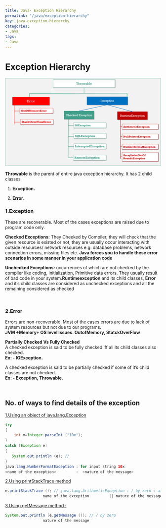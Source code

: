 ```yaml
---
title: Java- Exception Hierarchy
permalink: "/java/exception-hierarchy"
key: java-exception-hierarchy
categories:
- Java
tags:
- Java
---
```


Exception Hierarchy
======================

![C:\\Users\\kaveti_S\\AppData\\Local\\Microsoft\\Windows\\INetCache\\Content.Word\\3.Exceptions.png](media/a87dd0b6be87089cedf73dc30d26f850.png)

**Throwable** is the parent of entire java exception hierarchy. It has 2 child
classes

1.  **Exception.**

2.  **Error**.

### 1.Exception

These are recoverable. Most of the cases exceptions are raised due to program
code only.

**Checked Exceptions:** They Cheeked by Compiler, they will check that the given
resource is existed or not, they are usually occur interacting with outside
resources/ network resources e.g. database problems, network connection errors,
missing files etc. **Java forces you to handle these error scenarios in some
manner in your application code**

**Unchecked Exceptions:** occurrences of which are not checked by the compiler
like coding, initialization, Primitive data errors. They usually result of bad
code in your system.**Runtimeexception** and its child classes, **Error** and
it’s child classes are considered as unchecked exceptions and all the remaining
considered as checked

<br>

### 2.Error

Errors are non-recoverable. Most of the cases errors are due to lack of system
resources but not due to our programs.  
**JVM +Memory+ OS level issues. OutofMemory, StatckOverFlow**

**Partially Checked Vs Fully Checked**  
A checked exception is said to be fully checked iff all its child classes also
checked.  
**Ex: - IOException.**

A checked exception is said to be partially checked if some of it’s child
classes are not checked.  
**Ex: - Exception, Throwable.**

<br>

## No. of ways to find details of the exception


<u>1.Using an object of java.lang.Exception</u>
```java
try
{
    int x=Integer.parseInt ("10x");
}
catch (Exception e)
{
   System.out.println (e); //   
}     
java.lang.NumberFormatException : for input string 10x
<name of the exception>	        :  <nature of the message>
```




<u>2.Using printStackTrace method</u>
```java
e.printStackTrace (); // java.lang.ArithmeticException : / by zero : at line no: 4
                 name of the exception         || nature of the message || line number
```



<u>3.Using getMessage method :</u>  
```java
System.out.println (e.getMessage ()); // / by zero
                 nature of the message
```

